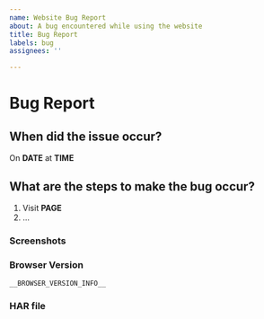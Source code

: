 ```yaml
---
name: Website Bug Report
about: A bug encountered while using the website
title: Bug Report
labels: bug
assignees: ''

---
```


# Bug Report
<!--

  Hey! Let's get this bug squashed.

  Try to fill in as much detail as you can. Don't worry about the content between the arrows; that's a comment and
  won't be shown in the actual issue.

  If you're new to writing bugs have a read of:

    https://medium.com/sitewards/writing-a-bug-report-9edbd265bed1<Paste>

  That explains what we need to know and why.

-->

## When did the issue occur?
<!--

  This helps us correlate the issue with diagnostic data that we collect

-->

On __DATE__ at __TIME__

## What are the steps to make the bug occur?
<!--

  If you can make the bug appear reliably that's great! Write the steps down here that allowed you to do this. If
  the bug happened once, just write down as much as you remember. The more detail and the more specific that detail
  is, the better.

-->

1. Visit __PAGE__
2. ...

### Screenshots
<!--

  If you have any screenshots, describe them here. Screenshots are surprisingly useful!

-->

### Browser Version
<!--

  If we can pin the bug down to a specific browser we can correlate it with other diagnostic data, as well as reduce
  the amount we need to test to investigate the bug further.

  It's best to simply copy or screenshot all text from the "about us" section of the browser.

-->

```
__BROWSER_VERSION_INFO__
```

### HAR file
<!--

  If you're truly ambitious the best we can possibly hope for is a "HAR file with content". You can save one and
  attach it to this ticket.

  See the following link for details:

    https://developers.google.com/web/tools/chrome-devtools/network-performance/reference#save-as-har

-->
